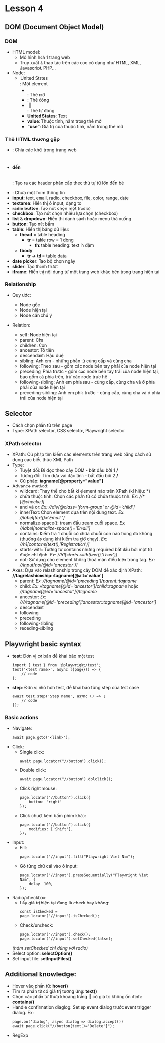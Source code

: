 # Lesson 4

## DOM (Document Object Model)

### DOM
- HTML model:
    - Mô hình hoá 1 trang web
    - Truy xuất & thao tác trên các doc có dạng như HTML, XML, Javascript, PHP... 
- Node:
    - **<option value="usa">United States</option>**: Một element
        - **<option>**: Thẻ mở 
        - **</option>**: Thẻ đóng 
        - **<img/>** || **<br>**: Thẻ tự đóng
        - **United States**: Text 
        - **value**: Thuộc tính, nằm trong thẻ mở
        - **"use"**: Giá trị của thuộc tính, nằm trong thẻ mở
    
### Thẻ HTML thường gặp
- **<div>**: Chia các khối trong trang web
- **<h1></h1> đến <h6></h6>**: Tạo ra các header phân cấp theo thứ tự từ lớn đến bé
- **<form></form>**: Chứa một form thông tin
- **input**: text, email, radio, checkbox, file, color, range, date
- **textarea**: Hiển thị ô input, dạng to
- **radio button**: Tạo nút chọn một (radio)
- **checkbox**: Tạo nút chọn nhiều lựa chọn (checkbox)
- **list** & **dropdown**: Hiển thị danh sách hoặc menu thả xuống
- **button**: Tạo nút bấm
- **table**: Hiển thị bảng dữ liệu: 
    - **thead** = table heading 
        - **tr** = table row = 1 dòng
            - **th**: table heading: text in đậm
    - **tbody**
        - **tr -> td** = table data
- **date picker**: Tạo bộ chọn ngày 
- **slider**: Tạo thanh trượt
- **iframe**: Hiển thị nội dung từ một trang web khác bên trong trang hiện tại

### Relationship 
- Quy ước: 
    - Node gốc
    - Node hiện tại
    - Node cần chú ý

- Relation: 
    - self: Node hiện tại 
    - parent: Cha 
    - children: Con
    - ancestor: Tổ tiên
    - descendant: Hậu duệ
    - sibling: Anh em - những phần tử cùng cấp và cùng cha
    - following: Theo sau - gồm các node bên tay phải của node hiện tại
    - preceding: Phía trước - gồm các node bên tay trái của node hiện tại, bao gồm cả phía trên, trừ các node trực hệ
    - following-sibling: Anh em phía sau - cùng cấp, cùng cha và ở phía phải của node hiện tại 
    - preceding-sibling: Anh em phía trước - cùng cấp, cùng cha và ở phía trái của node hiện tại 

## Selector
- Cách chọn phần tử trên page 
- Type: XPath selector, CSS selector, Playwright selector

### XPath selector
- XPath: Cú pháp tìm kiếm các elements trên  trang web bằng cách sử dụng các biểu thức XML Path
- Type: 
    - Tuyệt đối: Đi dọc theo cây DOM - bắt đầu bởi 1 **/**
    - Tương đối: Tìm dựa vài đặc tính - bắt đầu bởi 2 **/**
    - Cú pháp: **tagname[@property="value"]**
- Advance method: 
    - wildcard: Thay thế cho bất kì element nào trên XPath (kí hiệu: *)
    - chứa thuộc tính: Chọn các phần tử có chứa thuộc tính. _Ex: //*[@checked]_
    - and và or: _Ex: //div[@class='form-group' or @id='child']_
    - innerText: Chọn element dựa trên nội dung text. _Ex: //label[text()='Email ']_
    - normalize-space(): tream đầu tream cuối space. _Ex: //label[normalize-space()='Email']_
    - contains: Kiểm tra 1 chuỗi có chứa chuỗi con nào trong đó không (thường áp dụng khi kiểm tra giờ chạy). _Ex: //h1[contains(text(),'Registration')]_ 
    - starts-with: Tương tự contains nhưng required bắt đầu bởi một từ được chỉ định. _Ex: //h1[starts-with(text(),'User')]_
    - not: Sử dụng cho element không thoả mãn điều kiện trong tag. _Ex: //input[not(@id='ancestor')]_
- Axes: Dựa vào relashionship trong cây DOM để xác định XPath: **//tagrelashionship::tagname[@att='value']**
    - parent: _Ex: //tagname[@id='preceding']/parent::tagname_ 
    - child: _Ex: //tagname[@id='ancestor']/child::tagname_ hoặc _//tagname[@id='ancestor']//tagname_
    - ancestor: _Ex: ////tagname[@id='preceding']/ancestor::tagname[@id='ancestor']_ 
    - descendant
    - following
    - preceding
    - following-sibling
    - receding-sibling


## Playwright basic syntax
- **test**: Đơn vị cơ bản để khai báo một test
    ```
    import { test } from '@playwright/test';
    test('<test name>', async ({page})) => {
        // code
    };
- **step**: Đơn vị nhỏ hơn test, để khai báo từng step của test case 
    ```
    await test.step('Step name', async () => {
        // code
    });

### Basic actions
- Navigate:
    ```
    await page.goto('<link>');
- Click: 
    - Single click: 
        ```
        await page.locator("//button").click();
    - Double click: 
        ```
        await page.locator("//button").dblclick();
    - Click right mouse: 
        ```
        page.locator("//button").click({
            button: 'right'
        });
    - Click chuột kèm bấm phím khác: 
        ```
        page.locator("//button").click({
            modifies: ['Shift'],
        });
- Input: 
    - Fill: 
        ```
        page.locator("//input").fill("Playwright Viet Nam");
    - Gõ từng chữ cái vào ô input: 
        ```
        page.locator("//input").pressSequentially("Playwright Viet Nam", {
            delay: 100,
        });
- Radio/checkbox: 
    - Lấy giá trị hiện tại đang là check hay không:
        ```
        const isChecked = 
        page.locator("//input").isChecked();
    - Check/uncheck:
        ```
        page.locator("//input").check();
        page.locator("//input").setChecked(false);
    _(hàm setChecked chỉ dùng với radio)_
- Select option: **selectOption()**
- Set input file: **setInputFiles()**


## Additional knowledge: 
- Hover vào phần tử: **hover()**
- Tìm ra phần tử có giá trị tương ứng: **text()**
- Chọn các phần tử thừa khoảng trắng || có giá trị không ổn định: **contains()** 
- Handle confirmation diaglog: Set up event dialog trước event trigger dialog. Ex: 
    ``` 
    page.on('dialog', async dialog => dialog.accept()); 
    await page.click("//button[text()='Delete']");
- RegExp 